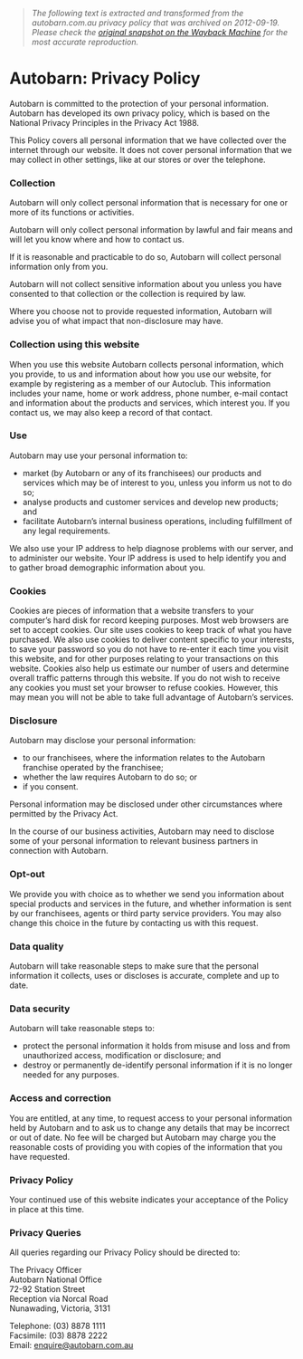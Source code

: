 > *The following text is extracted and transformed from the autobarn.com.au privacy policy that was archived on 2012-09-19. Please check the [original snapshot on the Wayback Machine](https://web.archive.org/web/20120919220257id_/http%3A//www.autobarn.com.au/privacy) for the most accurate reproduction.*

# Autobarn: Privacy Policy

Autobarn is committed to the protection of your personal information. Autobarn has developed its own privacy policy, which is based on the National Privacy Principles in the Privacy Act 1988.

This Policy covers all personal information that we have collected over the internet through our website. It does not cover personal information that we may collect in other settings, like at our stores or over the telephone.

### Collection

Autobarn will only collect personal information that is necessary for one or more of its functions or activities.

Autobarn will only collect personal information by lawful and fair means and will let you know where and how to contact us.

If it is reasonable and practicable to do so, Autobarn will collect personal information only from you.

Autobarn will not collect sensitive information about you unless you have consented to that collection or the collection is required by law.

Where you choose not to provide requested information, Autobarn will advise you of what impact that non-disclosure may have.

### Collection using this website

When you use this website Autobarn collects personal information, which you provide, to us and information about how you use our website, for example by registering as a member of our Autoclub. This information includes your name, home or work address, phone number, e-mail contact and information about the products and services, which interest you. If you contact us, we may also keep a record of that contact. 

### Use

Autobarn may use your personal information to:
  * market (by Autobarn or any of its franchisees) our products and services which may be of interest to you, unless you inform us not to do so;
  * analyse products and customer services and develop new products; and
  * facilitate Autobarn’s internal business operations, including fulfillment of any legal requirements.



We also use your IP address to help diagnose problems with our server, and to administer our website. Your IP address is used to help identify you and to gather broad demographic information about you.

### Cookies

Cookies are pieces of information that a website transfers to your computer’s hard disk for record keeping purposes. Most web browsers are set to accept cookies. Our site uses cookies to keep track of what you have purchased. We also use cookies to deliver content specific to your interests, to save your password so you do not have to re-enter it each time you visit this website, and for other purposes relating to your transactions on this website. Cookies also help us estimate our number of users and determine overall traffic patterns through this website. If you do not wish to receive any cookies you must set your browser to refuse cookies. However, this may mean you will not be able to take full advantage of Autobarn’s services.

### Disclosure

Autobarn may disclose your personal information:
  * to our franchisees, where the information relates to the Autobarn franchise operated by the franchisee;
  * whether the law requires Autobarn to do so; or
  * if you consent.



Personal information may be disclosed under other circumstances where permitted by the Privacy Act.

In the course of our business activities, Autobarn may need to disclose some of your personal information to relevant business partners in connection with Autobarn.

### Opt-out

We provide you with choice as to whether we send you information about special products and services in the future, and whether information is sent by our franchisees, agents or third party service providers. You may also change this choice in the future by contacting us with this request.

### Data quality

Autobarn will take reasonable steps to make sure that the personal information it collects, uses or discloses is accurate, complete and up to date.

### Data security

Autobarn will take reasonable steps to:
  * protect the personal information it holds from misuse and loss and from unauthorized access, modification or disclosure; and 
  * destroy or permanently de-identify personal information if it is no longer needed for any purposes.



### Access and correction

You are entitled, at any time, to request access to your personal information held by Autobarn and to ask us to change any details that may be incorrect or out of date. No fee will be charged but Autobarn may charge you the reasonable costs of providing you with copies of the information that you have requested.

### Privacy Policy

Your continued use of this website indicates your acceptance of the Policy in place at this time.

### Privacy Queries

All queries regarding our Privacy Policy should be directed to:

The Privacy Officer  
Autobarn National Office  
72-92 Station Street  
Reception via Norcal Road  
Nunawading, Victoria, 3131

Telephone: (03) 8878 1111  
Facsimile: (03) 8878 2222  
Email: [enquire@autobarn.com.au](mailto:enquire@autobarn.com.au)   

